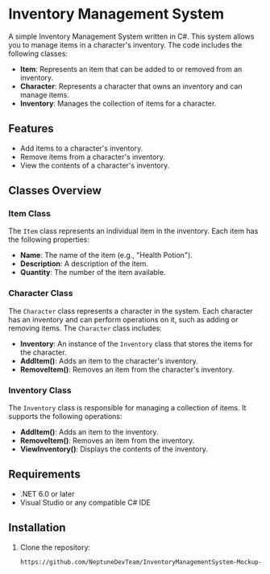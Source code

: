 # Inventory Management System

A simple Inventory Management System written in C#. This system allows you to manage items in a character's inventory. The code includes the following classes:

- **Item**: Represents an item that can be added to or removed from an inventory.
- **Character**: Represents a character that owns an inventory and can manage items.
- **Inventory**: Manages the collection of items for a character.

## Features

- Add items to a character's inventory.
- Remove items from a character's inventory.
- View the contents of a character's inventory.

## Classes Overview

### Item Class

The `Item` class represents an individual item in the inventory. Each item has the following properties:

- **Name**: The name of the item (e.g., "Health Potion").
- **Description**: A description of the item.
- **Quantity**: The number of the item available.

### Character Class

The `Character` class represents a character in the system. Each character has an inventory and can perform operations on it, such as adding or removing items. The `Character` class includes:

- **Inventory**: An instance of the `Inventory` class that stores the items for the character.
- **AddItem()**: Adds an item to the character's inventory.
- **RemoveItem()**: Removes an item from the character's inventory.

### Inventory Class

The `Inventory` class is responsible for managing a collection of items. It supports the following operations:

- **AddItem()**: Adds an item to the inventory.
- **RemoveItem()**: Removes an item from the inventory.
- **ViewInventory()**: Displays the contents of the inventory.

## Requirements

- .NET 6.0 or later
- Visual Studio or any compatible C# IDE

## Installation

1. Clone the repository:

   ```bash
   https://github.com/NeptuneDevTeam/InventoryManagementSystem-Mockup-.git
